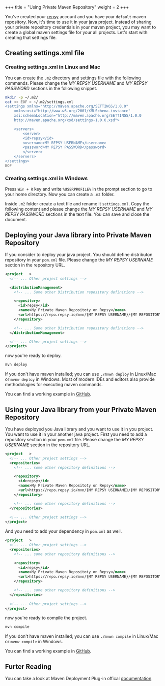 +++
title = "Using Private Maven Repository"
weight = 2
+++

You've created your [repsy](https://repsy.io) account and you have your `default` maven repository. Now, it's time to use it in your java project. Instead of sharing your private repository credentials in your maven project, you may want to create a global maven settings file for your all projects. Let's start with creating that settings file.

## Creating settings.xml file

### Creating settings.xml in Linux and Mac

You can create the `.m2` directory and settings file with the following commands. Please change the *MY REPSY USERNAME* and *MY REPSY PASSWORD* sections in the following snippet.

```bash
mkdir -p ~/.m2/
cat << EOF > ~/.m2/settings.xml
<settings xmlns="http://maven.apache.org/SETTINGS/1.0.0"
    xmlns:xsi="http://www.w3.org/2001/XMLSchema-instance"
    xsi:schemaLocation="http://maven.apache.org/SETTINGS/1.0.0
    http://maven.apache.org/xsd/settings-1.0.0.xsd">

    <servers>
        <server>
        <id>repsy</id>
        <username>MY REPSY USERNAME</username>
        <password>MY REPSY PASSWORD</password>
        </server>
    </servers>
</settings>
EOF
```

### Creating settings.xml in Windows

Press `Win + R` key and write `%USERPROFILE%` in the prompt section to go to your home directory. Now you can create a `.m2` folder.

Inside `.m2` folder create a text file and rename it `settings.xml`. Copy the following content and please change the *MY REPSY USERNAME* and *MY REPSY PASSWORD* sections in the text file. You can save and close the document.

## Deploying your Java library into Private Maven Repository

If you consider to deploy your java project. You should define distributon repository in your `pom.xml` file. Please change the *MY REPSY USERNAME* section in the repository URL.

```xml
<project   >
  <!-- ... Other project settings -->

  <distributionManagement>
    <!-- ... Some other Distribution repository definitions -->

    <repository>
      <id>repsy</id>
      <name>My Private Maven Repositoty on Repsy</name>
      <url>https://repo.repsy.io/mvn/{MY REPSY USERNAME}/{MY REPOSITORY NAME}</url>
    </repository>

    <!-- ... Some other Distribution repository definitions -->
  </distributionManagement>

  <!-- ... Other project settings -->
</project>
```

now you're ready to deploy.

```bash
mvn deploy
```

If you don't have maven installed; you can use `./mvwn deploy` in Linux/Mac or `mvnw deploy` in Windows. Most of modern IDEs and editors also provide methodologies for executing maven commands.

You can find a working example in [GitHub](https://github.com/repsyio/example-maven-deploy).

## Using your Java library from your Private Maven Repository

You have deployed you Java library and you want to use it in you project. You want to use it in your another java project. First you need to add a repository section in your `pom.xml` file. Please change the *MY REPSY USERNAME* section in the repository URL.

```xml
<project   >
  <!-- ... Other project settings -->
  <repositories>
    <!-- ... some other repository definitions -->

    <repository>
      <id>repsy</id>
      <name>My Private Maven Repositoty on Repsy</name>
      <url>https://repo.repsy.io/mvn/{MY REPSY USERNAME}/{MY REPOSITORY NAME}</url>
    </repository>

    <!-- ... some other repository definitions -->
  </repositories>
  
  <!-- ... Other project settings -->
</project>
```

And you need to add your dependency in `pom.xml` as well.

```xml
<project   >
  <!-- ... Other project settings -->
  <repositories>
    <!-- ... some other repository definitions -->

    <repository>
      <id>repsy</id>
      <name>My Private Maven Repositoty on Repsy</name>
      <url>https://repo.repsy.io/mvn/{MY REPSY USERNAME}/{MY REPOSITORY NAME}</url>
    </repository>

    <!-- ... some other repository definitions -->
  </repositories>
  
  <!-- ... Other project settings -->
</project>
```

now you're ready to compile the project.

```bash
mvn compile
```

If you don't have maven installed; you can use `./mvwn compile` in Linux/Mac or `mvnw compile` in Windows.

You can find a working example in [GitHub](https://github.com/repsyio/example-maven-usage).

## Furter Reading

You can take a look at Maven Deployment Plug-in offical [documentation](https://maven.apache.org/plugins/maven-deploy-plugin/index.html).